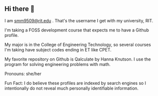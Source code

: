 ## Hi there 👋
I am smm9509@rit.edu . That's the username I get with my university, RIT.

I'm taking a FOSS development course that expects me to have a Github profile.

My major is in the College of Engineering Technology, so several courses I'm taking have subject codes ending in ET like CPET.

My favorite repository on Github is Qalculate by Hanna Knutson. I use the program for solving engineering problems with math.

Pronouns: she/her

Fun Fact: I do believe these profiles are indexed by search engines so I intentionally do not reveal much personally identifiable information.

<!--
**smm9509/smm9509** is a ✨ _special_ ✨ repository because its `README.md` (this file) appears on your GitHub profile.

Here are some ideas to get you started:

- 🔭 I’m currently working on ...
- 🌱 I’m currently learning ...
- 👯 I’m looking to collaborate on ...
- 🤔 I’m looking for help with ...
- 💬 Ask me about ...
- 📫 How to reach me: ...
- 😄 Pronouns: ...
- ⚡ Fun fact: ...
-->
